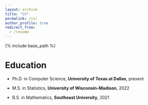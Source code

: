 ```yaml
---
layout: archive
title: "CV"
permalink: /cv/
author_profile: true
redirect_from:
  - /resume
---
```


{% include base_path %}

Education
======

* Ph.D. in Computer Science, **University of Texas at Dallas**, present

* M.S. in Statistics, **University of Wisconsin-Madison**, 2022

* B.S. in Mathematics, **Southeast University**, 2021
  


